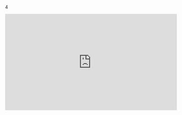 
4
<iframe width="560" height="315" src="https://www.youtube.com/embed/6ox3FajVi10" title="YouTube video player" frameborder="0" allow="accelerometer; autoplay; clipboard-write; encrypted-media; gyroscope; picture-in-picture" allowfullscreen></iframe>
